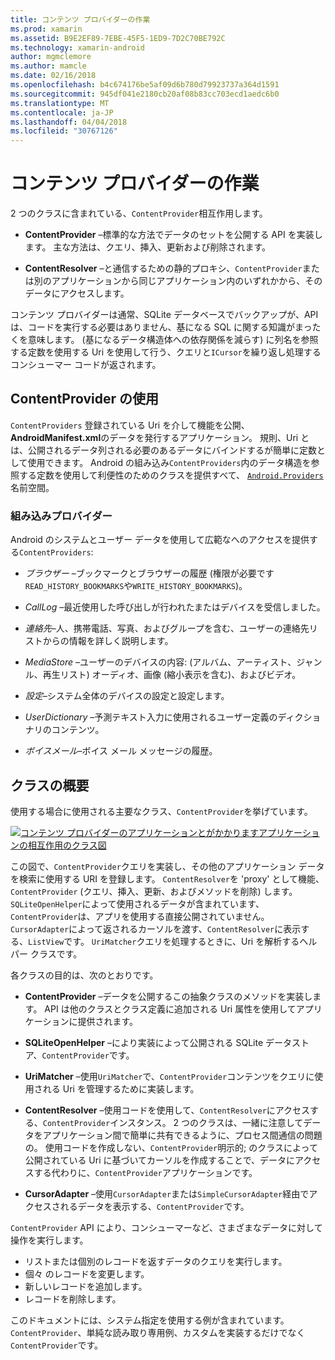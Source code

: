 ```yaml
---
title: コンテンツ プロバイダーの作業
ms.prod: xamarin
ms.assetid: B9E2EF89-7EBE-45F5-1ED9-7D2C70BE792C
ms.technology: xamarin-android
author: mgmclemore
ms.author: mamcle
ms.date: 02/16/2018
ms.openlocfilehash: b4c674176be5af09d6b780d79923737a364d1591
ms.sourcegitcommit: 945df041e2180cb20af08b83cc703ecd1aedc6b0
ms.translationtype: MT
ms.contentlocale: ja-JP
ms.lasthandoff: 04/04/2018
ms.locfileid: "30767126"
---
```

# <a name="how-content-providers-work"></a>コンテンツ プロバイダーの作業

2 つのクラスに含まれている、`ContentProvider`相互作用します。

- **ContentProvider** &ndash;標準的な方法でデータのセットを公開する API を実装します。 主な方法は、クエリ、挿入、更新および削除されます。

- **ContentResolver** &ndash;と通信するための静的プロキシ、`ContentProvider`または別のアプリケーションから同じアプリケーション内のいずれかから、そのデータにアクセスします。

コンテンツ プロバイダーは通常、SQLite データベースでバックアップが、API は、コードを実行する必要はありません、基になる SQL に関する知識がまったくを意味します。 (基になるデータ構造体への依存関係を減らす) に列名を参照する定数を使用する Uri を使用して行う、クエリと`ICursor`を繰り返し処理するコンシューマー コードが返されます。


## <a name="consuming-a-contentprovider"></a>ContentProvider の使用

`ContentProviders` 登録されている Uri を介して機能を公開、 **AndroidManifest.xml**のデータを発行するアプリケーション。 規則、Uri とは、公開されるデータ列される必要のあるデータにバインドするが簡単に定数として使用できます。 Android の組み込み`ContentProviders`内のデータ構造を参照する定数を使用して利便性のためのクラスを提供すべて、 [ `Android.Providers` ](https://developer.xamarin.com/api/namespace/Android.Provider/)名前空間。



### <a name="built-in-providers"></a>組み込みプロバイダー

Android のシステムとユーザー データを使用して広範なへのアクセスを提供する`ContentProviders`:

- *ブラウザー* &ndash;ブックマークとブラウザーの履歴 (権限が必要です`READ_HISTORY_BOOKMARKS`や`WRITE_HISTORY_BOOKMARKS`)。

- *CallLog* &ndash;最近使用した呼び出しが行われたまたはデバイスを受信しました。

- *連絡先*&ndash;人、携帯電話、写真、およびグループを含む、ユーザーの連絡先リストからの情報を詳しく説明します。

- *MediaStore* &ndash;ユーザーのデバイスの内容: (アルバム、アーティスト、ジャンル、再生リスト) オーディオ、画像 (縮小表示を含む)、およびビデオ。

- *設定*&ndash;システム全体のデバイスの設定と設定します。

- *UserDictionary* &ndash;予測テキスト入力に使用されるユーザー定義のディクショナリのコンテンツ。

- *ボイスメール*&ndash;ボイス メール メッセージの履歴。



## <a name="classes-overview"></a>クラスの概要

使用する場合に使用される主要なクラス、`ContentProvider`を挙げています。

[![コンテンツ プロバイダーのアプリケーションとがかかりますアプリケーションの相互作用のクラス図](how-it-works-images/classdiagram1.png)](how-it-works-images/classdiagram1.png#lightbox)

この図で、`ContentProvider`クエリを実装し、その他のアプリケーション データを検索に使用する URI を登録します。 `ContentResolver`を 'proxy' として機能、 `ContentProvider` (クエリ、挿入、更新、およびメソッドを削除) します。 `SQLiteOpenHelper`によって使用されるデータが含まれています、`ContentProvider`は、アプリを使用する直接公開されていません。
`CursorAdapter`によって返されるカーソルを渡す、`ContentResolver`に表示する、`ListView`です。 `UriMatcher`クエリを処理するときに、Uri を解析するヘルパー クラスです。

各クラスの目的は、次のとおりです。

- **ContentProvider** &ndash;データを公開するこの抽象クラスのメソッドを実装します。 API は他のクラスとクラス定義に追加される Uri 属性を使用してアプリケーションに提供されます。

- **SQLiteOpenHelper** &ndash;により実装によって公開される SQLite データストア、`ContentProvider`です。

- **UriMatcher** &ndash;使用`UriMatcher`で、`ContentProvider`コンテンツをクエリに使用される Uri を管理するために実装します。

- **ContentResolver** &ndash;使用コードを使用して、`ContentResolver`にアクセスする、`ContentProvider`インスタンス。 2 つのクラスは、一緒に注意してデータをアプリケーション間で簡単に共有できるように、プロセス間通信の問題の。 使用コードを作成しない、`ContentProvider`明示的; のクラスによって公開されている Uri に基づいてカーソルを作成することで、データにアクセスする代わりに、`ContentProvider`アプリケーションです。

- **CursorAdapter** &ndash;使用`CursorAdapter`または`SimpleCursorAdapter`経由でアクセスされるデータを表示する、`ContentProvider`です。

`ContentProvider` API により、コンシューマーなど、さまざまなデータに対して操作を実行します。

-  リストまたは個別のレコードを返すデータのクエリを実行します。
-  個々 のレコードを変更します。
-  新しいレコードを追加します。
-  レコードを削除します。

このドキュメントには、システム指定を使用する例が含まれています。 `ContentProvider`、単純な読み取り専用例、カスタムを実装するだけでなく`ContentProvider`です。

